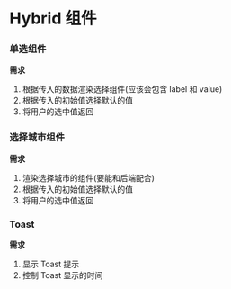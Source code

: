 # Hybrid 组件

### 单选组件

**需求**

1. 根据传入的数据渲染选择组件(应该会包含 label 和 value)
2. 根据传入的初始值选择默认的值
3. 将用户的选中值返回 

### 选择城市组件

**需求**

1. 渲染选择城市的组件(要能和后端配合)
2. 根据传入的初始值选择默认的值
3. 将用户的选中值返回 

### Toast

**需求**

1. 显示 Toast 提示
2. 控制 Toast 显示的时间
